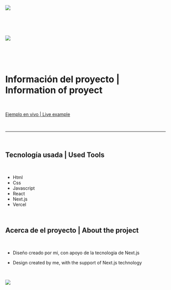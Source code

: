 ![](https://i.ibb.co/KjDKJNW/Header-Footer.png)

<br>
<br>
<br>

![](https://i.ibb.co/txgpz0s/Logo-Ec.png)

<br>
<br>
<br>

Información del proyecto    |   Information of proyect
=============

<br>

[Ejemplo en vivo | Live example](https://game-room-chi.vercel.app/ "Proyect Link")

<br>

----

<br>

<h2>Tecnología usada         |       Used Tools</h2>

<br>

- Html
- Css
- Javascript
- React
- Next.js
- Vercel
     
<br>

<h2>Acerca de el proyecto         |       About the project</h2>

<br>

* Diseño creado por mi, con apoyo de la tecnologia de Next.js

* Design created by me, with the support of Next.js technology


<br>

![](https://i.ibb.co/KjDKJNW/Header-Footer.png)
